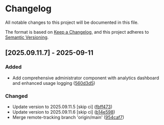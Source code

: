 # Changelog

All notable changes to this project will be documented in this file.

The format is based on [Keep a Changelog](https://keepachangelog.com/en/1.0.0/),
and this project adheres to [Semantic Versioning](https://semver.org/spec/v2.0.0.html).

## [2025.09.11.7] - 2025-09-11

### Added

* Add comprehensive administrator component with analytics dashboard and enhanced usage logging ([560d3d5](https://github.com/N6REJ/bears_aichatbot/commit/560d3d5))

### Changed

* Update version to 2025.09.11.5 [skip ci] ([fbff473](https://github.com/N6REJ/bears_aichatbot/commit/fbff473))
* Update version to 2025.09.11.6 [skip ci] ([b14e598](https://github.com/N6REJ/bears_aichatbot/commit/b14e598))
* Merge remote-tracking branch 'origin/main' ([954caf7](https://github.com/N6REJ/bears_aichatbot/commit/954caf7))

